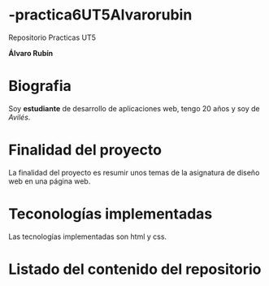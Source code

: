 # -practica6UT5Alvarorubin
Repositorio Practicas UT5

**Álvaro Rubín**

# Biografia
Soy **estudiante** de desarrollo de aplicaciones web, tengo 20 años y soy de *Avilés*.

# Finalidad del proyecto
La finalidad del proyecto es resumir unos temas de la asignatura de diseño web en una página web.

# Teconologías implementadas
Las tecnologías implementadas son html y css.

# Listado del contenido del repositorio
